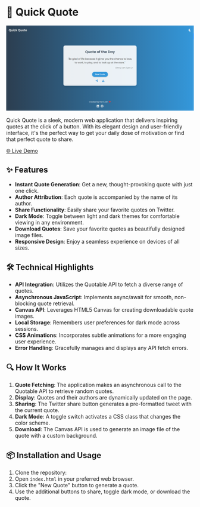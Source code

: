 # 🚀 Quick Quote

![Quick Quote Demo](https://github.com/HarviJain/Quick-Quote/blob/main/Demo%20Image.png)

Quick Quote is a sleek, modern web application that delivers inspiring quotes at the click of a button. With its elegant design and user-friendly interface, it's the perfect way to get your daily dose of motivation or find that perfect quote to share.

[🌐 Live Demo](https://harvijain.github.io/Quick-Quote/)

## ✨ Features

- **Instant Quote Generation**: Get a new, thought-provoking quote with just one click.
- **Author Attribution**: Each quote is accompanied by the name of its author.
- **Share Functionality**: Easily share your favorite quotes on Twitter.
- **Dark Mode**: Toggle between light and dark themes for comfortable viewing in any environment.
- **Download Quotes**: Save your favorite quotes as beautifully designed image files.
- **Responsive Design**: Enjoy a seamless experience on devices of all sizes.

## 🛠️ Technical Highlights

- **API Integration**: Utilizes the Quotable API to fetch a diverse range of quotes.
- **Asynchronous JavaScript**: Implements async/await for smooth, non-blocking quote retrieval.
- **Canvas API**: Leverages HTML5 Canvas for creating downloadable quote images.
- **Local Storage**: Remembers user preferences for dark mode across sessions.
- **CSS Animations**: Incorporates subtle animations for a more engaging user experience.
- **Error Handling**: Gracefully manages and displays any API fetch errors.

## 🔍 How It Works

1. **Quote Fetching**: The application makes an asynchronous call to the Quotable API to retrieve random quotes.
2. **Display**: Quotes and their authors are dynamically updated on the page.
3. **Sharing**: The Twitter share button generates a pre-formatted tweet with the current quote.
4. **Dark Mode**: A toggle switch activates a CSS class that changes the color scheme.
5. **Download**: The Canvas API is used to generate an image file of the quote with a custom background.

## 📦 Installation and Usage

1. Clone the repository:
2. Open `index.html` in your preferred web browser.
3. Click the "New Quote" button to generate a quote.
4. Use the additional buttons to share, toggle dark mode, or download the quote.

